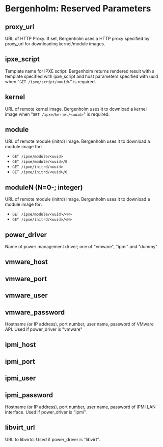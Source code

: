 # Bergenholm: Reserved Parameters

## proxy_url

URL of HTTP Proxy. If set, Bergenholm uses a HTTP proxy specified by
proxy_url for downloading kernel/module images.

## ipxe_script

Template name for iPXE script. Bergenholm returns rendered result with
a template specified with ipxe_script and host parameters specified
with uuid when "`GET /ipxe/script/<uuid>`" is required.

## kernel

URL of remote kernel image. Bergenholm uses it to download a kernel
image when "`GET /ipxe/kernel/<uuid>`" is required.

## module

URL of remote module (initrd) image. Bergenholm uses it to download a
module image for:

* `GET /ipxe/module/<uuid>`
* `GET /ipxe/module/<uuid>/0`
* `GET /ipxe/initrd/<uuid>`
* `GET /ipxe/initrd/<uuid>/0`

## moduleN (N=0-; integer)

URL of remote module (initrd) image. Bergenholm uses it to download a
module image for:

* `GET /ipxe/module/<uuid>/<N>`
* `GET /ipxe/initrd/<uuid>/<N>`

## power_driver

Name of power management driver; one of "vmware", "ipmi" and "dummy"

## vmware_host
## vmware_port
## vmware_user
## vmware_password

Hostname (or IP address), port number, user name, password of VMware API.
Used if power_driver is "vmware"

## ipmi_host
## ipmi_port
## ipmi_user
## ipmi_password

Hostname (or IP address), port number, user name, password of IPMI LAN
interface.  Used if power_driver is "ipmi".

## libvirt_url

URL to libvirtd. Used if power_driver is "libvirt".

